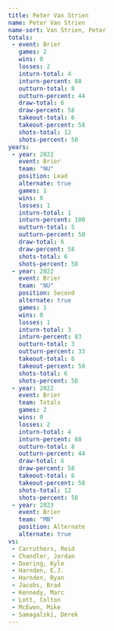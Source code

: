 ```yaml
---
title: Peter Van Strien
name: Peter Van Strien
name-sort: Van Strien, Peter
totals:
 - event: Brier
   games: 2
   wins: 0
   losses: 2
   inturn-total: 4
   inturn-percent: 88
   outturn-total: 8
   outturn-percent: 44
   draw-total: 6
   draw-percent: 58
   takeout-total: 6
   takeout-percent: 58
   shots-total: 12
   shots-percent: 58
years:
 - year: 2022
   event: Brier
   team: "NU"
   position: Lead
   alternate: true
   games: 1
   wins: 0
   losses: 1
   inturn-total: 1
   inturn-percent: 100
   outturn-total: 5
   outturn-percent: 50
   draw-total: 6
   draw-percent: 58
   shots-total: 6
   shots-percent: 58
 - year: 2022
   event: Brier
   team: "NU"
   position: Second
   alternate: true
   games: 1
   wins: 0
   losses: 1
   inturn-total: 3
   inturn-percent: 83
   outturn-total: 3
   outturn-percent: 33
   takeout-total: 6
   takeout-percent: 58
   shots-total: 6
   shots-percent: 58
 - year: 2022
   event: Brier
   team: Totals
   games: 2
   wins: 0
   losses: 2
   inturn-total: 4
   inturn-percent: 88
   outturn-total: 8
   outturn-percent: 44
   draw-total: 6
   draw-percent: 58
   takeout-total: 6
   takeout-percent: 58
   shots-total: 12
   shots-percent: 58
 - year: 2023
   event: Brier
   team: "MB"
   position: Alternate
   alternate: true
vs:
 - Carruthers, Reid
 - Chandler, Jordan
 - Doering, Kyle
 - Harnden, E.J.
 - Harnden, Ryan
 - Jacobs, Brad
 - Kennedy, Marc
 - Lott, Colton
 - McEwen, Mike
 - Samagalski, Derek
---
```

